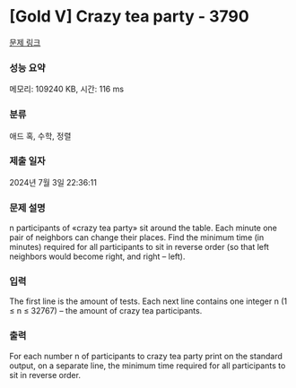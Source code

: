 # [Gold V] Crazy tea party - 3790 

[문제 링크](https://www.acmicpc.net/problem/3790) 

### 성능 요약

메모리: 109240 KB, 시간: 116 ms

### 분류

애드 혹, 수학, 정렬

### 제출 일자

2024년 7월 3일 22:36:11

### 문제 설명

<p>n participants of «crazy tea party» sit around the table. Each minute one pair of neighbors can change their places. Find the minimum time (in minutes) required for all participants to sit in reverse order (so that left neighbors would become right, and right – left).</p>

### 입력 

 <p>The first line is the amount of tests. Each next line contains one integer n (1 ≤ n ≤ 32767) – the amount of crazy tea participants.</p>

### 출력 

 <p>For each number n of participants to crazy tea party print on the standard output, on a separate line, the minimum time required for all participants to sit in reverse order.</p>

